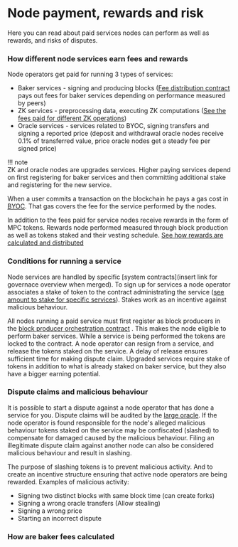 # Node payment, rewards and risk

Here you can read about paid services nodes can perform as well as rewards, and risks of disputes.

### How different node services earn fees and rewards

Node operators get paid for running 3 types of services:

- Baker services - signing and producing
  blocks ([Fee distribution contract](https://browser.partisiablockchain.com/contracts/04fe17d1009372c8ed3ac5b790b32e349359c2c7e9)
  pays out fees for baker services depending on performance measured by peers)
- ZK services - preprocessing data, executing ZK
  computations ([See the fees paid for different ZK operations](https://partisiablockchain.gitlab.io/documentation/smart-contracts/gas/zk-computation-gas-fees.html))
- Oracle services - services related to BYOC, signing transfers and signing a reported price (deposit and withdrawal
  oracle nodes receive 0.1% of transferred value, price oracle nodes get a steady fee per signed price)

!!! note   
    ZK and oracle nodes are upgrades services. Higher paying services depend on first registering for baker services and
    then committing additional stake and registering for the new service.

When a user commits a transaction on the blockchain he pays a gas cost
in [BYOC](../pbc-fundamentals/byoc/introduction-to-byoc.md). That gas covers the fee for the service performed by the
nodes.

In addition to the fees paid for service nodes receive rewards in the form of MPC tokens. Rewards node performed
measured through block production as well as tokens staked and their vesting
schedule. [See how rewards are calculated and distributed](https://gitlab.com/partisiablockchain/node-operators-rewards/-/tree/main?ref_type=heads)

### Conditions for running a service

Node services are handled by specific [system contracts](insert link for governace overview when merged). To sign up for
services a node operator associates a stake of token to the contract administrating the service
([see amount to stake for specific services](start-running-a-node.md)). Stakes work as an incentive against malicious
behaviour.

All nodes running a paid service must first register as block producers in
the [block producer orchestration contract](https://browser.partisiablockchain.com/contracts/04203b77743ad0ca831df9430a6be515195733ad91)
. This makes the node eligible to perform baker services. While a service is being performed the tokens are locked to
the contract. A node operator can resign from a service, and release the tokens staked on the service. A delay of
release ensures sufficient time for making dispute claim. Upgraded services require stake of tokens in addition to what
is already staked on baker service, but they also have a bigger earning potential.

### Dispute claims and malicious behaviour

It is possible to start a dispute against a node operator that has done a service for you. Dispute claims will be
audited by the [large oracle](../pbc-fundamentals/dictionary.md#large-oracle). If the node operator is found responsible
for the node's alleged malicious behaviour tokens staked on the service may be confiscated (slashed) to compensate for
damaged caused by the malicious behaviour. Filing an illegitimate dispute claim against another node can also be
considered malicious behaviour and result in slashing.

The purpose of slashing tokens is to prevent malicious activity. And to create an incentive structure ensuring that
active node operators are being rewarded. Examples of malicious activity:

- Signing two distinct blocks with same block time (can create forks)
- Signing a wrong oracle transfers (Allow stealing)
- Signing a wrong price
- Starting an incorrect dispute

### How are baker fees calculated

